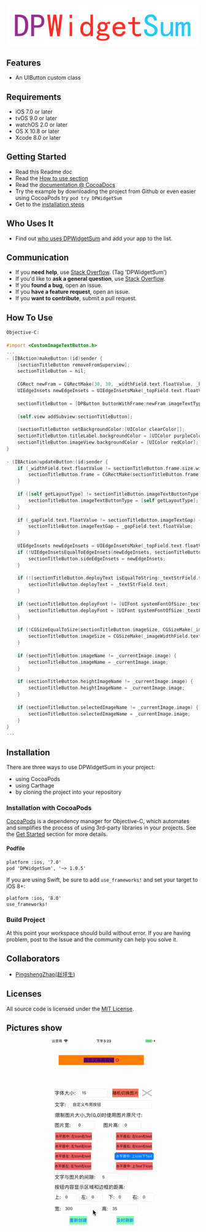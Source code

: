 <p align="center" >
<img src="header.png" title="DPWidgetSum logo" float=left>
</p>

## Features

-  An UIButton custom class

## Requirements
- iOS 7.0 or later
- tvOS 9.0 or later
- watchOS 2.0 or later
- OS X 10.8 or later
- Xcode 8.0 or later

## Getting Started
- Read this Readme doc
- Read the [How to use section](https://github.com/xiayuqingfeng/DPWidgetSum#how-to-use)
- Read the [documentation @ CocoaDocs](https://cocoapods.org/pods/DPWidgetSum)
- Try the example by downloading the project from Github or even easier using CocoaPods try `pod try DPWidgetSum`
- Get to the [installation steps](https://github.com/rs/DPWidgetSum#installation)

## Who Uses It
- Find out [who uses DPWidgetSum](https://github.com/xiayuqingfeng/DPWidgetSum/wiki/Who-Uses-DPWidgetSum) and add your app to the list.

## Communication
- If you **need help**, use [Stack Overflow](http://stackoverflow.com/questions/tagged/DPWidgetSum). (Tag 'DPWidgetSum')
- If you'd like to **ask a general question**, use [Stack Overflow](http://stackoverflow.com/questions/tagged/DPWidgetSum).
- If you **found a bug**, open an issue.
- If you **have a feature request**, open an issue.
- If you **want to contribute**, submit a pull request.

## How To Use

```objective-c
Objective-C:

#import <CustomImageTextButton.h>
...
- (IBAction)makeButton:(id)sender {
    [sectionTitleButton removeFromSuperview];
    sectionTitleButton = nil;
    
    CGRect newFram = CGRectMake(30, 30, _widthField.text.floatValue, _heightField.text.floatValue);
    UIEdgeInsets newEdgeInsets = UIEdgeInsetsMake(_topField.text.floatValue, _leftField.text.floatValue, _bottomField.text.floatValue, _rightField.text.floatValue);
    
    sectionTitleButton = [DPButton buttonWithFrame:newFram imageTextType:[self getLayoutType] gap:_gapField.text.floatValue normalImage:_currentImage.image heightImage:_currentImage.image selectedImage:_currentImage.image text:_textStrField.text font:[UIFont systemFontOfSize:_textFontField.text.floatValue] textColor:[UIColor blackColor] heightTextColor:[UIColor blackColor] selectedTextColor:[UIColor blackColor] backGroundColor:[UIColor orangeColor] backGroundHightColor:[UIColor orangeColor] backGroundSelectedColor:[UIColor orangeColor] sideEdgeInsets:newEdgeInsets imageSize:CGSizeMake(_imageWidthField.text.floatValue, _imageHeightField.text.floatValue)];
    
    [self.view addSubview:sectionTitleButton];
    
    [sectionTitleButton setBackgroundColor:[UIColor clearColor]];
    sectionTitleButton.titleLabel.backgroundColor = [UIColor purpleColor];
    sectionTitleButton.imageView.backgroundColor = [UIColor redColor];
}

- (IBAction)updateButton:(id)sender {
    if (_widthField.text.floatValue != sectionTitleButton.frame.size.width || _heightField.text.floatValue != sectionTitleButton.frame.size.height) {
        sectionTitleButton.frame = CGRectMake(sectionTitleButton.frame.origin.x, sectionTitleButton.frame.origin.y, _widthField.text.floatValue, _heightField.text.floatValue);
    }
    
    if ([self getLayoutType] != sectionTitleButton.imageTextButtonType) {
        sectionTitleButton.imageTextButtonType = [self getLayoutType];
    }
    
    if (_gapField.text.floatValue != sectionTitleButton.imageTextGap) {
        sectionTitleButton.imageTextGap = _gapField.text.floatValue;
    }
    
    UIEdgeInsets newEdgeInsets = UIEdgeInsetsMake(_topField.text.floatValue, _leftField.text.floatValue, _bottomField.text.floatValue, _rightField.text.floatValue);
    if (!UIEdgeInsetsEqualToEdgeInsets(newEdgeInsets, sectionTitleButton.sideEdgeInsets)) {
        sectionTitleButton.sideEdgeInsets = newEdgeInsets;
    }
    
    if (![sectionTitleButton.deployText isEqualToString:_textStrField.text]) {
        sectionTitleButton.deployText = _textStrField.text;
    }
    
    if (sectionTitleButton.deployFont != [UIFont systemFontOfSize:_textFontField.text.floatValue]) {
        sectionTitleButton.deployFont = [UIFont systemFontOfSize:_textFontField.text.floatValue];
    }
    
    if (!CGSizeEqualToSize(sectionTitleButton.imageSize, CGSizeMake(_imageWidthField.text.floatValue, _imageHeightField.text.floatValue))) {
        sectionTitleButton.imageSize = CGSizeMake(_imageWidthField.text.floatValue, _imageHeightField.text.floatValue);
    }
    
    if (sectionTitleButton.imageName != _currentImage.image) {
        sectionTitleButton.imageName = _currentImage.image;
    }
    
    if (sectionTitleButton.heightImageName != _currentImage.image) {
        sectionTitleButton.heightImageName = _currentImage.image;
    }
    
    if (sectionTitleButton.selectedImageName != _currentImage.image) {
        sectionTitleButton.selectedImageName = _currentImage.image;
    }
}
...

```

Installation
------------

There are three ways to use DPWidgetSum in your project:
- using CocoaPods
- using Carthage
- by cloning the project into your repository

### Installation with CocoaPods

[CocoaPods](http://cocoapods.org/) is a dependency manager for Objective-C, which automates and simplifies the process of using 3rd-party libraries in your projects. See the [Get Started](http://cocoapods.org/#get_started) section for more details.

#### Podfile
```
platform :ios, '7.0'
pod 'DPWidgetSum', '~> 1.0.5'
```

If you are using Swift, be sure to add `use_frameworks!` and set your target to iOS 8+:
```
platform :ios, '8.0'
use_frameworks!
```

### Build Project
At this point your workspace should build without error. If you are having problem, post to the Issue and the
community can help you solve it.

## Collaborators
- [PingshengZhao(赵坪生)](https://github.com/PingshengZhao)

## Licenses
All source code is licensed under the [MIT License](https://github.com/xiayuqingfeng/DPWidgetSum/blob/master/LICENSE).

## Pictures show
<p align="center" >
<img src="DP_Gitf_0.gif" title="DPWidgetSum sequence diagram">
</p>
